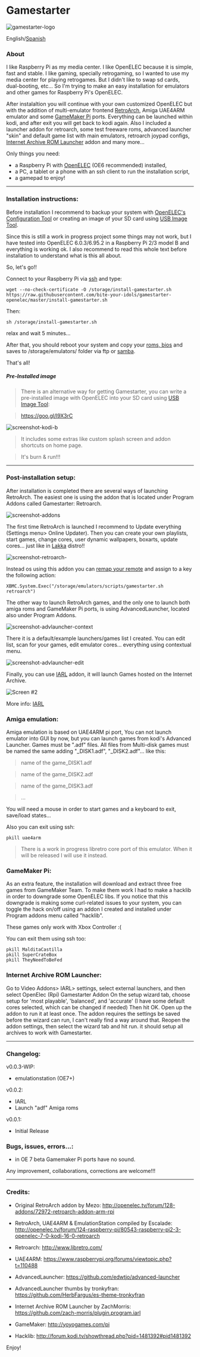 # Gamestarter

![gamestarter-logo](https://raw.githubusercontent.com/bite-your-idols/gamestarter-openelec/master/assets/gamestarter-logo.jpg)

English/[Spanish](https://github.com/bite-your-idols/gamestarter-openelec/blob/master/README-ES.md)

### About
I like Raspberry Pi as my media center. I like OpenELEC because it is simple, fast and stable. I like gaming, specially retrogaming, so I wanted to use my media center for playing retrogames. But I didn't like to swap sd cards, dual-booting, etc... So I'm trying to make an easy installation for emulators and other games for Raspberry Pi's OpenELEC.

After instalaltion you will continue with your own customized OpenELEC but with the addition of multi-emulator frontend [RetroArch](http://www.libretro.com/index.php/getting-started-with-retroarch/), Amiga UAE4ARM emulator and some [GameMaker Pi](http://yoyogames.com/pi) ports. Everything can be launched within kodi, and after exit you will get back to kodi again. Also I included a launcher addon for retroarch, some test freeware roms, advanced launcher "skin" and default game list with main emulators, retroarch joypad configs, [Internet Archive ROM Launcher](https://github.com/zach-morris/plugin.program.iarl) addon and many more...

Only things you need:
- a Raspberry Pi with [OpenELEC](http://openelec.tv/get-openelec) (OE6 recommended) installed, 
- a PC, a tablet or a phone with an ssh client to run the installation script, 
- a gamepad to enjoy!

***

### Installation instructions:

Before installation I recommend to backup your system with [OpenELEC's Configuration Tool](http://wiki.openelec.tv/index.php/OpenELEC_Configuration_Addon) or creating an image of your SD card using [USB Image Tool](http://www.alexpage.de/usb-image-tool/).

Since this is still a work in progress project some things may not work, but I have tested into OpenELEC 6.0.3/6.95.2 in a Raspberry Pi 2/3 model B and everything is working ok. I also recommend to read this whole text before installation to understand what is this all about.

So, let's go!!


Connect to your Raspberry Pi via [ssh](http://wiki.openelec.tv/index.php/OpenELEC_FAQ#How_do_i_use_SSH.3F) and type:

```
wget --no-check-certificate -O /storage/install-gamestarter.sh https://raw.githubusercontent.com/bite-your-idols/gamestarter-openelec/master/install-gamestarter.sh
```

Then:
```
sh /storage/install-gamestarter.sh
```

relax and wait 5 minutes...


After that, you should reboot your system and copy your [roms, bios](https://github.com/libretro/Lakka/wiki/ROMs-and-BIOSes) and saves to /storage/emulators/ folder via ftp or [samba](http://wiki.openelec.tv/index.php/Accessing_Samba_Shares).

That's all!


##### Pre-Installed image 
> There is an alternative way for getting Gamestarter, you can write a pre-installed image with OpenELEC into your SD card using [USB Image Tool](http://www.alexpage.de/usb-image-tool/): 

> https://goo.gl/l9X3rC

![screenshot-kodi-b](https://github.com/bite-your-idols/gamestarter-openelec/raw/master/assets/screenshot-kodi-b.png)

> It includes some extras like custom splash screen and addon shortcuts on home page.

> It's burn & run!!!


***


### Post-installation setup:

After installation is completed there are several ways of launching RetroArch. The easiest one is using the addon that is located under Program Addons called Gamestarter: Retroarch. 

![screenshot-addons](https://github.com/bite-your-idols/gamestarter-openelec/raw/master/assets/screenshot-addons.png)

The first time RetroArch is launched I recommend to Update everything (Settings menu> Online Updater). Then you can create your own playlists, start games, change cores, user dynamic wallpapers, boxarts, update cores... just like in [Lakka](http://www.lakka.tv/) distro!!

![screenshot-retroarch-](https://github.com/bite-your-idols/gamestarter-openelec/raw/master/assets/screenshot-retroarch.gif)


Instead os using this addon you can [remap your remote](http://kodi.wiki/view/HOW-TO:Modify_keymaps) and assign to a key the following action:
```
XBMC.System.Exec("/storage/emulators/scripts/gamestarter.sh retroarch")
```


The other way to launch RetroArch games, and the only one to launch both amiga roms and GameMaker Pi ports, is using AdvancedLauncher, located also under Program Addons.


![screenshot-advlauncher-context](https://github.com/bite-your-idols/gamestarter-openelec/raw/master/assets/screenshot-advlauncher-context.png)


There it is a default/example launchers/games list I created. You can edit list, scan for your games, edit emulator cores... everything using contextual menu.


![screenshot-advlauncher-edit](https://github.com/bite-your-idols/gamestarter-openelec/raw/master/assets/screenshot-advlauncher-edit.png)

Finally, you can use [IARL](https://github.com/zach-morris/plugin.program.iarl/) addon, it will launch Games hosted on the Internet Archive.

![Screen #2](https://raw.githubusercontent.com/zach-morris/plugin.program.iarl/master/support/media/screen2.jpg)

More info: [IARL](https://github.com/zach-morris/plugin.program.iarl/)

### Amiga emulation:

Amiga emulation is based on UAE4ARM pi port, You can not launch emulator into GUI by now, but you can launch games from kodi's Advanced Launcher. Games must be ".adf" files. All files from Multi-disk games must be named the same adding "_DISK1.adf", "_DISK2.adf"... like this:
> name of the game_DISK1.adf

> name of the game_DISK2.adf

> name of the game_DISK3.adf

> ...

You will need a mouse in order to start games and a keyboard to exit, save/load states...

Also you can exit using ssh:
```
pkill uae4arm
```
> There is a work in progress libretro core port of this emulator. When it will be released I will use it instead.



### GameMaker Pi:
As an extra feature, the installation will download and extract three free games from GameMaker Team. To make them work I had to make a hacklib in order to downgrade some OpenELEC libs. If you notice that this downgrade is making some curl-related issues to your system, you can toggle the hack on/off using an addon I created and installed under Program addons menu called "hacklib".

These games only work with Xbox Controller :(

You can exit them using ssh too:
```
pkill MalditaCastilla
pkill SuperCrateBox
pkill TheyNeedToBeFed
```


### Internet Archive ROM Launcher:

Go to Video Addons> IARL> settings, select external launchers, and then select OpenElec (Rpi) Gamestarter Addon
On the setup wizard tab, choose setup for 'most playable', 'balanced', and 'accurate' (I have some default cores selected, which can be changed if needed)
Then hit OK. Open up the addon to run it at least once. The addon requires the settings be saved before the wizard can run, I can't really find a way around that.
Reopen the addon settings, then select the wizard tab and hit run. it should setup all archives to work with Gamestarter.


***


### Changelog:
v0.0.3-WIP:
- emulationstation (OE7+)

v0.0.2:
- IARL
- Launch "adf" Amiga roms

v0.0.1: 
- Initial Release


### Bugs, issues, errors...:
- in OE 7 beta Gamemaker Pi ports have no sound.

Any improvement, collaborations, corrections are welcome!!!


***


### Credits:

- Original RetroArch addon by Mezo:
 http://openelec.tv/forum/128-addons/72972-retroarch-addon-arm-rpi

- RetroArch, UAE4ARM & EmulationStation compiled by Escalade:
http://openelec.tv/forum/124-raspberry-pi/80543-raspberry-pi2-3-openelec-7-0-kodi-16-0-retroarch

- Retroarch:
http://www.libretro.com/

- UAE4ARM:
https://www.raspberrypi.org/forums/viewtopic.php?t=110488

- AdvancedLauncher:
https://github.com/edwtjo/advanced-launcher

- AdvancedLauncher thumbs by tronkyfran:
https://github.com/HerbFargus/es-theme-tronkyfran

- Internet Archive ROM Launcher by ZachMorris:
https://github.com/zach-morris/plugin.program.iarl

- GameMaker:
http://yoyogames.com/pi

- Hacklib:
http://forum.kodi.tv/showthread.php?pid=1481392#pid1481392


Enjoy!
